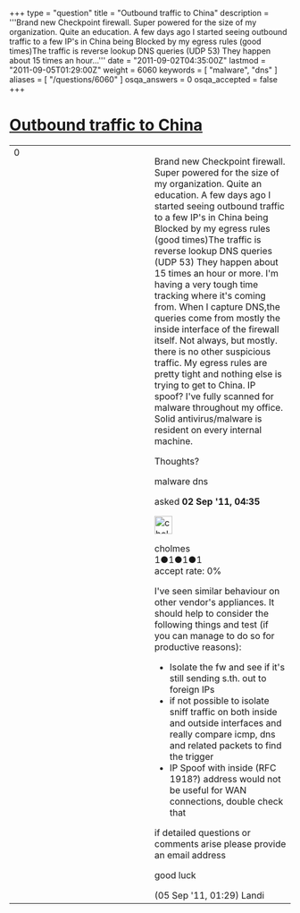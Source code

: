 +++
type = "question"
title = "Outbound traffic to China"
description = '''Brand new Checkpoint firewall. Super powered for the size of my organization. Quite an education. A few days ago I started seeing outbound traffic to a few IP&#x27;s in China being Blocked by my egress rules (good times)The traffic is reverse lookup DNS queries (UDP 53) They happen about 15 times an hour...'''
date = "2011-09-02T04:35:00Z"
lastmod = "2011-09-05T01:29:00Z"
weight = 6060
keywords = [ "malware", "dns" ]
aliases = [ "/questions/6060" ]
osqa_answers = 0
osqa_accepted = false
+++

<div class="headNormal">

# [Outbound traffic to China](/questions/6060/outbound-traffic-to-china)

</div>

<div id="main-body">

<div id="askform">

<table id="question-table" style="width:100%;"><colgroup><col style="width: 50%" /><col style="width: 50%" /></colgroup><tbody><tr class="odd"><td style="width: 30px; vertical-align: top"><div class="vote-buttons"><span id="post-6060-upvote" class="ajax-command post-vote up" rel="nofollow" title="I like this post (click again to cancel)"> </span><div id="post-6060-score" class="post-score" title="current number of votes">0</div><span id="post-6060-downvote" class="ajax-command post-vote down" rel="nofollow" title="I dont like this post (click again to cancel)"> </span> <span id="favorite-mark" class="ajax-command favorite-mark" rel="nofollow" title="mark/unmark this question as favorite (click again to cancel)"> </span><div id="favorite-count" class="favorite-count"></div></div></td><td><div id="item-right"><div class="question-body"><p>Brand new Checkpoint firewall. Super powered for the size of my organization. Quite an education. A few days ago I started seeing outbound traffic to a few IP's in China being Blocked by my egress rules (good times)The traffic is reverse lookup DNS queries (UDP 53) They happen about 15 times an hour or more. I'm having a very tough time tracking where it's coming from. When I capture DNS,the queries come from mostly the inside interface of the firewall itself. Not always, but mostly. there is no other suspicious traffic. My egress rules are pretty tight and nothing else is trying to get to China. IP spoof? I've fully scanned for malware throughout my office. Solid antivirus/malware is resident on every internal machine.</p><p>Thoughts?</p></div><div id="question-tags" class="tags-container tags"><span class="post-tag tag-link-malware" rel="tag" title="see questions tagged &#39;malware&#39;">malware</span> <span class="post-tag tag-link-dns" rel="tag" title="see questions tagged &#39;dns&#39;">dns</span></div><div id="question-controls" class="post-controls"></div><div class="post-update-info-container"><div class="post-update-info post-update-info-user"><p>asked <strong>02 Sep '11, 04:35</strong></p><img src="https://secure.gravatar.com/avatar/527570a0e746a4066d14f0cd8f97545b?s=32&amp;d=identicon&amp;r=g" class="gravatar" width="32" height="32" alt="cholmes&#39;s gravatar image" /><p><span>cholmes</span><br />
<span class="score" title="1 reputation points">1</span><span title="1 badges"><span class="badge1">●</span><span class="badgecount">1</span></span><span title="1 badges"><span class="silver">●</span><span class="badgecount">1</span></span><span title="1 badges"><span class="bronze">●</span><span class="badgecount">1</span></span><br />
<span class="accept_rate" title="Rate of the user&#39;s accepted answers">accept rate:</span> <span title="cholmes has no accepted answers">0%</span></p></div></div><div id="comments-container-6060" class="comments-container"><span id="6089"></span><div id="comment-6089" class="comment"><div id="post-6089-score" class="comment-score"></div><div class="comment-text"><p>I've seen similar behaviour on other vendor's appliances. It should help to consider the following things and test (if you can manage to do so for productive reasons):</p><ul><li>Isolate the fw and see if it's still sending s.th. out to foreign IPs</li><li>if not possible to isolate sniff traffic on both inside and outside interfaces and really compare icmp, dns and related packets to find the trigger</li><li>IP Spoof with inside (RFC 1918?) address would not be useful for WAN connections, double check that</li></ul><p>if detailed questions or comments arise please provide an email address</p><p>good luck</p></div><div id="comment-6089-info" class="comment-info"><span class="comment-age">(05 Sep '11, 01:29)</span> <span class="comment-user userinfo">Landi</span></div></div></div><div id="comment-tools-6060" class="comment-tools"></div><div class="clear"></div><div id="comment-6060-form-container" class="comment-form-container"></div><div class="clear"></div></div></td></tr></tbody></table>

</div>

</div>

